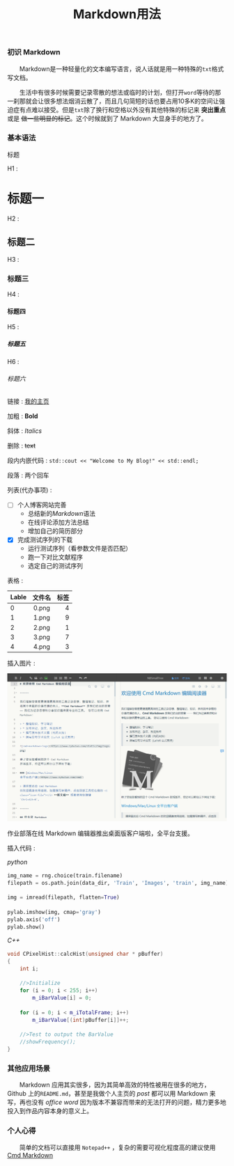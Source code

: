 ﻿---
layout: post
title: Markdown用法
data: 2018-04-19
tags: wits
---


### 初识 Markdown

　　Markdown是一种轻量化的文本编写语言，说人话就是用一种特殊的`txt`格式写文档。

　　生活中有很多时候需要记录零散的想法或临时的计划，但打开`word`等待的那一刹那就会让很多想法烟消云散了，而且几句简短的话也要占用10多K的空间让强迫症有点难以接受。但是`txt`除了换行和空格以外没有其他特殊的标记来 **突出重点** 或是  ~~做一些明显的标记~~。这个时候就到了 Markdown 大显身手的地方了。
　　
### 基本语法

标题

H1 : 

# 标题一

H2 : 

## 标题二

H3 : 

### 标题三

H4 : 

#### 标题四

H5 : 

##### 标题五

H6 : 

###### 标题六

链接 : [我的主页](https://nbsmalltree.github.io)

加粗 : **Bold**

斜体 : *Italics*

删除 : ~~text~~

段内内嵌代码 : `std::cout << "Welcome to My Blog!" << std::endl;`

段落 : 两个回车

列表(代办事项) :

  - [ ] 个人博客网站完善
    - 总结新的*Markdown*语法
	- 在线评论添加方法总结
	- 增加自己的简历部分
  - [x] 完成测试序列的下载
    - 运行测试序列（看参数文件是否匹配）
	- 跑一下对比文献程序
	- 选定自己的测试序列

表格 : 

|Lable| 文件名 | 标签 |
|:-- |:-----:| ---:|
|  0 | 0.png |  4  |
|  1 | 1.png |  9  |
|  2 | 2.png |  1  |
|  3 | 3.png |  7  |
|  4 | 4.png |  3  |

插入图片 :
 
![](/images/posts/markdown/image1.png)

作业部落在线 Markdown 编辑器推出桌面版客户端啦，全平台支援。

插入代码 : 

*python*
```python
img_name = rng.choice(train.filename)
filepath = os.path.join(data_dir, 'Train', 'Images', 'train', img_name)

img = imread(filepath, flatten=True)

pylab.imshow(img, cmap='gray')
pylab.axis('off')
pylab.show()
```

*C++*
```c++
void CPixelHist::calcHist(unsigned char * pBuffer)
{
	int i;

	//>Initialize
	for (i = 0; i < 255; i++)
		m_iBarValue[i] = 0;

	for (i = 0; i < m_iTotalFrame; i++)
		m_iBarValue[(int)pBuffer[i]]++;

	//>Test to output the BarValue
	//showFrequency();
}
```

### 其他应用场景

　　Markdown 应用其实很多，因为其简单高效的特性被用在很多的地方，Github 上的`README.md`，甚至是我做个人主页的 *post* 都可以用 Markdown 来写，再也没有 *office word* 因为版本不兼容而带来的无法打开的问题，精力更多地投入到作品内容本身的意义上。
　　
### 个人心得

　　简单的文档可以直接用 `Notepad++` ，复杂的需要可视化程度高的建议使用 [Cmd Markdown](https://www.zybuluo.com/cmd/?utm_source=mindstore.io)
